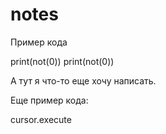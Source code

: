 # notes

Пример кода

print(not(0))
print(not(0))

А тут я что-то еще хочу написать.

Еще пример кода:

cursor.execute
